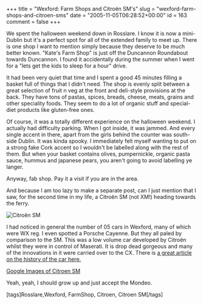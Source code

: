 +++
title = "Wexford: Farm Shops and Citroën SM's"
slug = "wexford-farm-shops-and-citroen-sms"
date = "2005-11-05T06:28:52+00:00"
id = 163
comment = false
+++

We spent the halloween weekend down in Rosslare. I know it is now a mini-Dublin but it's a perfect spot for all of the extended family to meet up. There is one shop I want to mention simply because they deserve to be much better known. "Kate's Farm Shop" is just off the Duncannon Roundabout towards Duncannon. I found it accidentally during the summer when I went for a "lets get the kids to sleep for a hour" drive.

It had been very quiet that time and I spent a good 45 minutes filling a basket full of things that I didn't need. The shop is evenly split between a great selection of fruit n veg at the front and deli-style provisions at the back. They have tons of pastas, spices, breads, cheese, meats, grains and other speciality foods. They seem to do a lot of organic stuff and special-diet products like gluten-free ones.

Of course, it was a totally different experience on the halloween weekend. I actually had difficulty parking. When I got inside, it was jammed. And every single accent in there, apart from the girls behind the counter was south-side Dublin. It was kinda spooky. I immediately felt myself wanting to put on a strong fake Cork accent so I wouldn't be labelled along with the rest of them. But when your basket contains olives, pumpernickle, organic pasta sauce, hummus and japanese pears, you aren't going to avoid labelling ye langer.

Anyway, fab shop. Pay it a visit if you are in the area.

And because I am too lazy to make a separate post, can I just mention that I saw, for the second time in my life, a Citroën SM (not XM!) heading towards the ferry. 

![Citroën SM](http://images.google.com/images?q=tbn:Ft-iRq4geSIJ:gallery.mudpuddle.co.nz/albums/citroen-sm/wip_citroen_sm_textures.sized.png)

I had noticed in general the number of 05 cars in Wexford, many of which were WX reg. I even spotted a Porsche Cayenne. But they all paled by comparison to the SM. This was a low volume car developed by Citroën whilst they were in control of Maserati. It is drop dead gorgeous and many of the innovations in it were carried over to the CX. There is [a great article on the history of the car here.](http://www.semantics.uk.com/history/)

[
Google Images of Citroen SM](http://images.google.com/images?q=citroen+sm+picture&hl=en&lr=&sa=N&tab=ii&oi=imagest)

Yeah, yeah, I should grow up and just accept the Mondeo.

[tags]Rosslare,Wexford, FarmShop, Citroen, Citroen SM[/tags]

